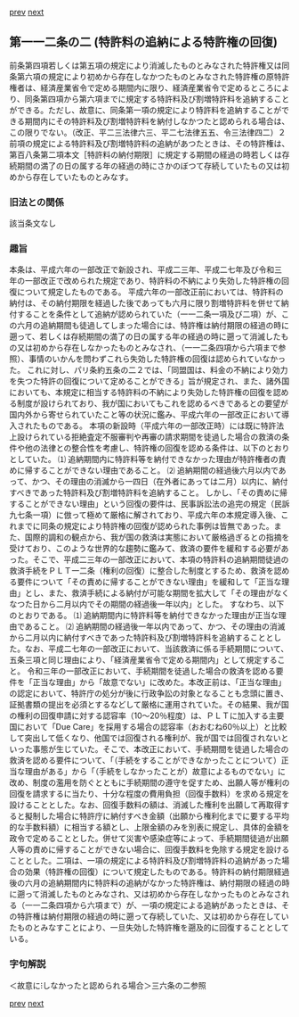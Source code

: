[prev](/specific\markdowns\特許法\162_Mp-Ch_4-Se_3-At_112.md)
[next](/specific\markdowns\特許法\164_Mp-Ch_4-Se_3-At_112_3.md)
## 第一一二条の二 (特許料の追納による特許権の回復)
前条第四項若しくは第五項の規定により消滅したものとみなされた特許権又は同条第六項の規定により初めから存在しなかつたものとみなされた特許権の原特許権者は、経済産業省令で定める期間内に限り、経済産業省令で定めるところにより、同条第四項から第六項までに規定する特許料及び割増特許料を追納することができる。ただし、故意に、同条第一項の規定により特許料を追納することができる期間内にその特許料及び割増特許料を納付しなかつたと認められる場合は、この限りでない。（改正、平二三法律六三、平二七法律五五、令三法律四二）２ 前項の規定による特許料及び割増特許料の追納があつたときは、その特許権は、第百八条第二項本文［特許料の納付期限］に規定する期間の経過の時若しくは存続期間の満了の日の属する年の経過の時にさかのぼつて存続していたもの又は初めから存在していたものとみなす。

### 旧法との関係
該当条文なし

### 趣旨
本条は、平成六年の一部改正で新設され、平成二三年、平成二七年及び令和三年の一部改正で改められた規定であり、特許料の不納により失効した特許権の回復について規定したものである。
平成六年の一部改正前においては、特許料の納付は、その納付期限を経過した後であっても六月に限り割増特許料を併せて納付することを条件として追納が認められていた（一一二条一項及び二項）が、この六月の追納期間も徒過してしまった場合には、特許権は納付期限の経過の時に遡って、若しくは存続期間の満了の日の属する年の経過の時に遡って消滅したもの又は初めから存在しなかったものとみなされ、（一一二条四項から六項まで参照）、事情のいかんを問わずこれら失効した特許権の回復は認められていなかった。
これに対し、パリ条約五条の二２では、「同盟国は、料金の不納により効力を失つた特許の回復について定めることができる」旨が規定され、また、諸外国においても、本規定に相当する特許料の不納により失効した特許権の回復を認める制度が設けられており、我が国においてもこれを認めるべきであるとの要望が国内外から寄せられていたこと等の状況に鑑み、平成六年の一部改正において導入されたものである。
本項の新設時（平成六年の一部改正時）には既に特許法上設けられている拒絶査定不服審判や再審の請求期間を徒過した場合の救済の条件や他の法律との整合性を考慮し、特許権の回復を認める条件は、以下のとおりとしていた。
⑴ 追納期間内に特許料等を納付できなかった理由が特許権者の責めに帰することができない理由であること。
⑵ 追納期間の経過後六月以内であって、かつ、その理由の消滅から一四日（在外者にあっては二月）以内に、納付すべきであった特許料及び割増特許料を追納すること。
しかし、「その責めに帰することができない理由」という回復の要件は、民事訴訟法の追完の規定（民訴九七条一項）に倣って極めて厳格に解されており、平成六年の本規定導入後、これまでに同条の規定により特許権の回復が認められた事例は皆無であった。また、国際的調和の観点から、我が国の救済は実態において厳格過ぎるとの指摘を受けており、このような世界的な趨勢に鑑みて、救済の要件を緩和する必要があった。そこで、平成二三年の一部改正において、本項の特許料の追納期間徒過の救済手続をＰＬＴ一二条（権利の回復）に整合した制度とするため、救済を認める要件について「その責めに帰することができない理由」を緩和して「正当な理由」とし、また、救済手続による納付が可能な期間を拡大して「その理由がなくなつた日から二月以内でその期間の経過後一年以内」とした。
すなわち、以下のとおりである。
⑴ 追納期間内に特許料等を納付できなかった理由が正当な理由であること。
⑵ 追納期間の経過後一年以内であって、かつ、その理由の消滅から二月以内に納付すべきであった特許料及び割増特許料を追納することとした。なお、平成二七年の一部改正において、当該救済に係る手続期間について、五条三項と同じ理由により、「経済産業省令で定める期間内」として規定すること。
令和三年の一部改正において、手続期間を徒過した場合の救済を認める要件を「正当な理由」から「故意でない」に改めた。本改正前は、「正当な理由」の認定において、特許庁の処分が後に行政争訟の対象となることも念頭に置き、証拠書類の提出を必須とするなどして厳格に運用されていた。その結果、我が国の権利の回復申請に対する認容率（10〜20％程度）は、ＰＬＴに加入する主要国において「Due Care」を採用する場合の認容率（おおむね60％以上）と比較して突出して低くなり、他国では回復される権利が、我が国では回復されないといった事態が生じていた。そこで、本改正において、手続期間を徒過した場合の救済を認める要件について、「（手続をすることができなかったことについて）正当な理由がある」から「（手続をしなかったことが）故意によるものでない」に改め、制度の濫用を防ぐとともに手続期間の遵守を促すため、出願人等が権利の回復を請求するに当たり、十分な程度の費用負担（回復手数料）を求める規定を設けることとした。なお、回復手数料の額は、消滅した権利を出願して再取得すると擬制した場合に特許庁に納付すべき金額（出願から権利化までに要する平均的な手数料額）に相当する額とし、上限金額のみを別表に規定し、具体的金額を政令で定めることとした。併せて災害や感染症等によって、手続期間徒過が出願人等の責めに帰することができない場合に、回復手数料を免除する規定を設けることとした。二項は、一項の規定による特許料及び割増特許料の追納があった場合の効果（特許権の回復）について規定したものである。特許料の納付期限経過後の六月の追納期間内に特許料の追納がなかった特許権は、納付期限の経過の時に遡って消滅したものとみなされ、又は初めから存在しなかったものとみなされる（一一二条四項から六項まで）が、一項の規定による追納があったときは、その特許権は納付期限の経過の時に遡って存続していた、又は初めから存在していたものとみなすことにより、一旦失効した特許権を遡及的に回復することとしている。

### 字句解説
＜故意に⁝しなかったと認められる場合＞三六条の二参照

[prev](/specific\markdowns\特許法\162_Mp-Ch_4-Se_3-At_112.md)
[next](/specific\markdowns\特許法\164_Mp-Ch_4-Se_3-At_112_3.md)